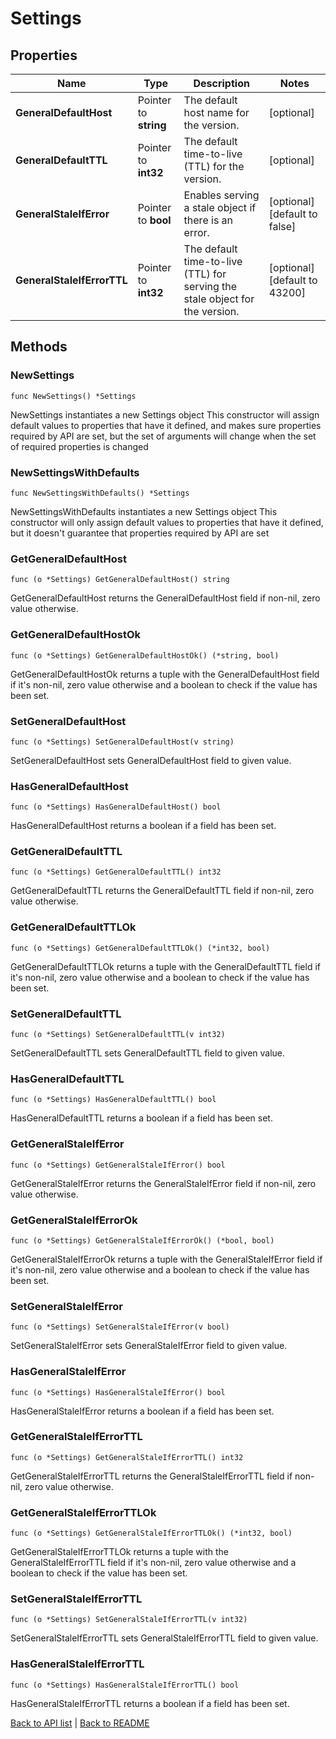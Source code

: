 # Settings

## Properties

Name | Type | Description | Notes
------------ | ------------- | ------------- | -------------
**GeneralDefaultHost** | Pointer to **string** | The default host name for the version. | [optional] 
**GeneralDefaultTTL** | Pointer to **int32** | The default time-to-live (TTL) for the version. | [optional] 
**GeneralStaleIfError** | Pointer to **bool** | Enables serving a stale object if there is an error. | [optional] [default to false]
**GeneralStaleIfErrorTTL** | Pointer to **int32** | The default time-to-live (TTL) for serving the stale object for the version. | [optional] [default to 43200]

## Methods

### NewSettings

`func NewSettings() *Settings`

NewSettings instantiates a new Settings object
This constructor will assign default values to properties that have it defined,
and makes sure properties required by API are set, but the set of arguments
will change when the set of required properties is changed

### NewSettingsWithDefaults

`func NewSettingsWithDefaults() *Settings`

NewSettingsWithDefaults instantiates a new Settings object
This constructor will only assign default values to properties that have it defined,
but it doesn't guarantee that properties required by API are set

### GetGeneralDefaultHost

`func (o *Settings) GetGeneralDefaultHost() string`

GetGeneralDefaultHost returns the GeneralDefaultHost field if non-nil, zero value otherwise.

### GetGeneralDefaultHostOk

`func (o *Settings) GetGeneralDefaultHostOk() (*string, bool)`

GetGeneralDefaultHostOk returns a tuple with the GeneralDefaultHost field if it's non-nil, zero value otherwise
and a boolean to check if the value has been set.

### SetGeneralDefaultHost

`func (o *Settings) SetGeneralDefaultHost(v string)`

SetGeneralDefaultHost sets GeneralDefaultHost field to given value.

### HasGeneralDefaultHost

`func (o *Settings) HasGeneralDefaultHost() bool`

HasGeneralDefaultHost returns a boolean if a field has been set.

### GetGeneralDefaultTTL

`func (o *Settings) GetGeneralDefaultTTL() int32`

GetGeneralDefaultTTL returns the GeneralDefaultTTL field if non-nil, zero value otherwise.

### GetGeneralDefaultTTLOk

`func (o *Settings) GetGeneralDefaultTTLOk() (*int32, bool)`

GetGeneralDefaultTTLOk returns a tuple with the GeneralDefaultTTL field if it's non-nil, zero value otherwise
and a boolean to check if the value has been set.

### SetGeneralDefaultTTL

`func (o *Settings) SetGeneralDefaultTTL(v int32)`

SetGeneralDefaultTTL sets GeneralDefaultTTL field to given value.

### HasGeneralDefaultTTL

`func (o *Settings) HasGeneralDefaultTTL() bool`

HasGeneralDefaultTTL returns a boolean if a field has been set.

### GetGeneralStaleIfError

`func (o *Settings) GetGeneralStaleIfError() bool`

GetGeneralStaleIfError returns the GeneralStaleIfError field if non-nil, zero value otherwise.

### GetGeneralStaleIfErrorOk

`func (o *Settings) GetGeneralStaleIfErrorOk() (*bool, bool)`

GetGeneralStaleIfErrorOk returns a tuple with the GeneralStaleIfError field if it's non-nil, zero value otherwise
and a boolean to check if the value has been set.

### SetGeneralStaleIfError

`func (o *Settings) SetGeneralStaleIfError(v bool)`

SetGeneralStaleIfError sets GeneralStaleIfError field to given value.

### HasGeneralStaleIfError

`func (o *Settings) HasGeneralStaleIfError() bool`

HasGeneralStaleIfError returns a boolean if a field has been set.

### GetGeneralStaleIfErrorTTL

`func (o *Settings) GetGeneralStaleIfErrorTTL() int32`

GetGeneralStaleIfErrorTTL returns the GeneralStaleIfErrorTTL field if non-nil, zero value otherwise.

### GetGeneralStaleIfErrorTTLOk

`func (o *Settings) GetGeneralStaleIfErrorTTLOk() (*int32, bool)`

GetGeneralStaleIfErrorTTLOk returns a tuple with the GeneralStaleIfErrorTTL field if it's non-nil, zero value otherwise
and a boolean to check if the value has been set.

### SetGeneralStaleIfErrorTTL

`func (o *Settings) SetGeneralStaleIfErrorTTL(v int32)`

SetGeneralStaleIfErrorTTL sets GeneralStaleIfErrorTTL field to given value.

### HasGeneralStaleIfErrorTTL

`func (o *Settings) HasGeneralStaleIfErrorTTL() bool`

HasGeneralStaleIfErrorTTL returns a boolean if a field has been set.


[Back to API list](../README.md#documentation-for-api-endpoints) | [Back to README](../README.md)
